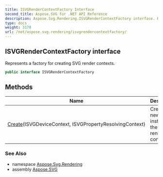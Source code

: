 ```yaml
---
title: ISVGRenderContextFactory Interface
second_title: Aspose.SVG for .NET API Reference
description: Aspose.Svg.Rendering.ISVGRenderContextFactory interface. Represents a factory for creating SVG render contexts
type: docs
weight: 3170
url: /net/aspose.svg.rendering/isvgrendercontextfactory/
---
```

## ISVGRenderContextFactory interface

Represents a factory for creating SVG render contexts.

```csharp
public interface ISVGRenderContextFactory
```

## Methods

| Name | Description |
| --- | --- |
| [Create](../../aspose.svg.rendering/isvgrendercontextfactory/create/)(ISVGDeviceContext, ISVGPropertyResolvingContext) | Creates a new instance of the SVG render context. |

### See Also

* namespace [Aspose.Svg.Rendering](../../aspose.svg.rendering/)
* assembly [Aspose.SVG](../../)
